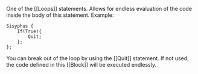 One of the [[Loops]] statements. Allows for endless evaluation of the code inside the body of this statement.
Example:
```
Sisyphus {
	If(True){
		Quit;
	};
};
```
You can break out of the loop by using the [[Quit]] statement. If not used, the code defined in this [[Block]] will be executed endlessly.
